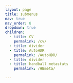 ```yaml
---
layout: page
title: submenus
nav: true
nav_order: 8
dropdown: true
children:
  - title: CV
    permalink: /cv/
  - title: divider
  - title: AutoHDR
    permalink: /AutoHDR/
  - title: divider
  - title: handball metastats
    permalink: /HBmeta/
  
---
```

